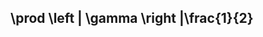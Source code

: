 <script type="text/javascript" src="https://cdn.mathjax.org/mathjax/latest/MathJax.js?config=TeX-AMS_HTML"></script>

## \prod \left \| \gamma  \right \|\frac{1}{2} ##
<!--stackedit_data:
eyJoaXN0b3J5IjpbOTk1MTU3NzY3XX0=
-->